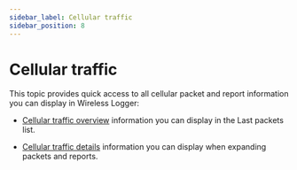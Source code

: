 ```yaml
---
sidebar_label: Cellular traffic
sidebar_position: 8
---
```


# Cellular traffic

This topic provides quick access to all cellular packet and report
information you can display in Wireless Logger:

- [Cellular traffic overview](cellular-traffic-overview) information
  you can display in the Last packets list.

- [Cellular traffic details](cellular-traffic-details) information
  you can display when expanding packets and reports.
